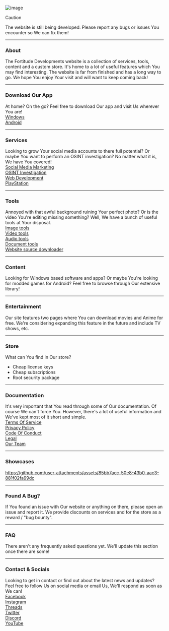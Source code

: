 ![image](https://github.com/user-attachments/assets/407926cf-e74c-4aa6-8ba0-cb57f78fa3e5)

> [!CAUTION]
> The website is still being developed. Please report any bugs or issues You encounter so We can fix them!

---

### About
The Fortitude Developments website is a collection of services, tools, content and a custom store. It's home to a lot of useful features which You may find interesting. The website is far from finished and has a long way to go. We hope You enjoy Your visit and will want to keep coming back!

---

### Download Our App
At home? On the go? Feel free to download Our app and visit Us wherever You are!  
[Windows](https://dev-fortitude.github.io/Website/website/fortitude-app/fortitude.exe)  
[Android](https://dev-fortitude.github.io/Website/website/fortitude-app/fortitude.apk)  

---

### Services
Looking to grow Your social media accounts to there full potential? Or maybe You want to perform an OSINT investigation? No matter what it is, We have You covered!  
[Social Media Marketing](https://dev-fortitude.github.io/Website/website/services/social-media-marketing/landing-page.html)  
[OSINT Investigation](https://dev-fortitude.github.io/Website/website/services/osint-investigation.html)  
[Web Development](https://dev-fortitude.github.io/Website/website/services/web-development.html)  
[PlayStation](https://dev-fortitude.github.io/Website/website/services/playstation.html)  

---

### Tools
Annoyed with that awful background ruining Your perfect photo? Or is the video You're editing missing something? Well, We have a bunch of useful tools at Your disposal.  
[Image tools](https://dev-fortitude.github.io/Website/website/tools/image/landing-page.html)  
[Video tools](https://dev-fortitude.github.io/Website/website/tools/video/landing-page.html)  
[Audio tools](https://dev-fortitude.github.io/Website/website/tools/audio/landing-page.html)  
[Document tools](https://dev-fortitude.github.io/Website/website/tools/document/landing-page.html)  
[Website source downloader](https://dev-fortitude.github.io/Website/website/tools/website-source-downloader.html)  

---

### Content
Looking for Windows based software and apps? Or maybe You're looking for modded games for Android? Feel free to browse through Our extensive library!

---

### Entertainment
Our site features two pages where You can download movies and Anime for free. We're considering expanding this feature in the future and include TV shows, etc.

---

### Store
What can You find in Our store?  
- Cheap license keys
- Cheap subscriptions
- Root security package

---

### Documentation
It's very important that You read through some of Our documentation. Of course We can't force You. However, there's a lot of useful information and We've kept most of it short and simple.  
[Terms Of Service](https://google.com/404)  
[Privacy Policy](https://google.com/404)  
[Code Of Conduct](https://google.com/404)  
[Legal](https://google.com/404)  
[Our Team](https://google.com/404)  

---

### Showcases
https://github.com/user-attachments/assets/85bb7aec-50e8-43b0-aac3-881f02fa99dc

---

### Found A Bug?
If You found an issue with Our website or anything on there, please open an issue and report it. We provide discounts on services and for the store as a reward / "bug bounty".

---

### FAQ
There aren't any frequently asked questions yet. We'll update this section once there are some!

---

### Contact & Socials
Looking to get in contact or find out about the latest news and updates? Feel free to follow Us on social media or email Us, We'll respond as soon as We can!  
[Facebook](https://google.com/404)  
[Instagram](https://google.com/404)  
[Threads](https://google.com/404)  
[Twitter](https://google.com/404)  
[Discord](https://google.com/404)  
[YouTube](https://google.com/404)  
